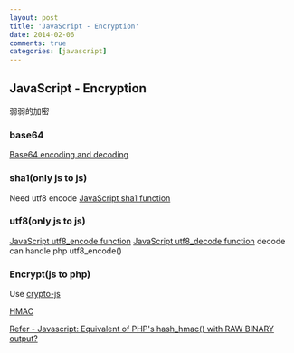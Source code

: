 ```yaml
---
layout: post
title: 'JavaScript - Encryption'
date: 2014-02-06
comments: true
categories: [javascript]
---
```

## JavaScript - Encryption

弱弱的加密

### base64

[Base64 encoding and decoding](https://developer.mozilla.org/en-US/docs/Web/JavaScript/Base64_encoding_and_decoding)

### sha1(only js to js)

Need utf8 encode
[JavaScript sha1 function](http://phpjs.org/functions/sha1/)

### utf8(only js to js)

[JavaScript utf8_encode function](http://phpjs.org/functions/utf8_encode/)
[JavaScript utf8_decode function](http://phpjs.org/functions/utf8_decode/)
decode can handle php utf8_encode()

### Encrypt(js to php)

Use [crypto-js](https://code.google.com/p/crypto-js/)

[HMAC](https://code.google.com/p/crypto-js/#HMAC)

[Refer - Javascript: Equivalent of PHP's hash_hmac() with RAW BINARY output?](http://stackoverflow.com/questions/12099092/javascript-equivalent-of-phps-hash-hmac-with-raw-binary-output)
